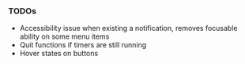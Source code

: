### TODOs

- Accessibility issue when existing a notification, removes focusable ability on some menu items
- Quit functions if timers are still running
- Hover states on buttons